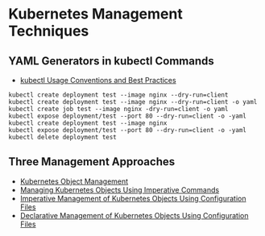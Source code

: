 # Kubernetes Management Techniques

## YAML Generators in kubectl Commands

- [kubectl Usage Conventions and Best Practices](https://kubernetes.io/docs/reference/kubectl/conventions/)

```shell
kubectl create deployment test --image nginx --dry-run=client
kubectl create deployment test --image nginx --dry-run=client -o yaml
kubectl create job test --image nginx -dry-run=client -o yaml
kubectl expose deployment/test --port 80 --dry-run=client -o -yaml
kubectl create deployment test --image nginx
kubectl expose deployment/test --port 80 --dry-run=client -o -yaml
kubectl delete deployment test
```
## Three Management Approaches

- [Kubernetes Object Management](https://kubernetes.io/docs/concepts/overview/working-with-objects/object-management/)
- [Managing Kubernetes Objects Using Imperative Commands](https://kubernetes.io/docs/tasks/manage-kubernetes-objects/imperative-command/)
- [Imperative Management of Kubernetes Objects Using Configuration Files](https://kubernetes.io/docs/tasks/manage-kubernetes-objects/imperative-config/)
- [Declarative Management of Kubernetes Objects Using Configuration Files](https://kubernetes.io/docs/tasks/manage-kubernetes-objects/declarative-config/)